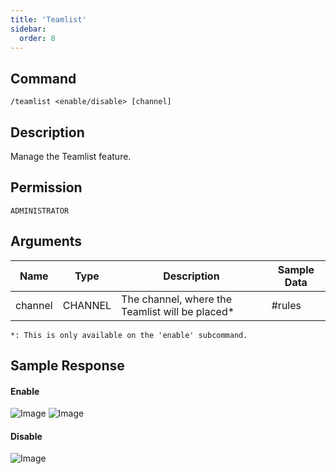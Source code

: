 ```yaml
---
title: 'Teamlist'
sidebar:
  order: 8
---
```


## Command
```
/teamlist <enable/disable> [channel]
```

## Description
Manage the Teamlist feature.

## Permission
`ADMINISTRATOR`

## Arguments
| Name | Type | Description | Sample Data |
| ---- | ---- | ----------- | ----------- |
| channel | CHANNEL | The channel, where the Teamlist will be placed* | #rules |
`*: This is only available on the 'enable' subcommand.`

## Sample Response
#### Enable
![Image](https://cdn.utilbot.co/2021-05-28_d551b522-1386-4575-acb1-2890150ec51d.png)
![Image](https://cdn.utilbot.co/2021-05-28_65c89ed9-0b69-4132-b0ac-23e2a30e105a.png)

#### Disable
![Image](https://cdn.utilbot.co/2021-05-28_60d0afca-b4dd-4073-98f7-34ffdab851fb.png)